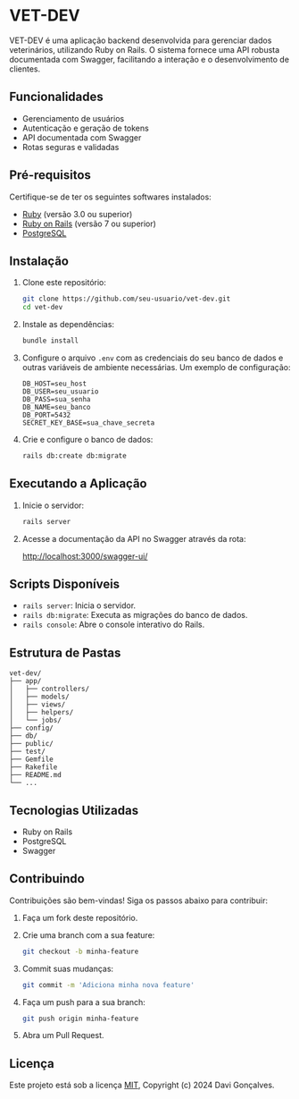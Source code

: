 # VET-DEV

VET-DEV é uma aplicação backend desenvolvida para gerenciar dados veterinários, utilizando Ruby on Rails. O sistema fornece uma API robusta documentada com Swagger, facilitando a interação e o desenvolvimento de clientes.

## Funcionalidades

- Gerenciamento de usuários
- Autenticação e geração de tokens
- API documentada com Swagger
- Rotas seguras e validadas

## Pré-requisitos

Certifique-se de ter os seguintes softwares instalados:

- [Ruby](https://www.ruby-lang.org/) (versão 3.0 ou superior)
- [Ruby on Rails](https://rubyonrails.org/) (versão 7 ou superior)
- [PostgreSQL](https://www.postgresql.org/)

## Instalação

1. Clone este repositório:

   ```bash
   git clone https://github.com/seu-usuario/vet-dev.git
   cd vet-dev
   ```

2. Instale as dependências:

   ```bash
   bundle install
   ```

3. Configure o arquivo `.env` com as credenciais do seu banco de dados e outras variáveis de ambiente necessárias. Um exemplo de configuração:

   ```env
   DB_HOST=seu_host
   DB_USER=seu_usuario
   DB_PASS=sua_senha
   DB_NAME=seu_banco
   DB_PORT=5432
   SECRET_KEY_BASE=sua_chave_secreta
   ```

4. Crie e configure o banco de dados:

   ```bash
   rails db:create db:migrate
   ```

## Executando a Aplicação

1. Inicie o servidor:

   ```bash
   rails server
   ```

2. Acesse a documentação da API no Swagger através da rota:

   [http://localhost:3000/swagger-ui/](http://localhost:3000/swagger-ui/)

## Scripts Disponíveis

- `rails server`: Inicia o servidor.
- `rails db:migrate`: Executa as migrações do banco de dados.
- `rails console`: Abre o console interativo do Rails.

## Estrutura de Pastas

```
vet-dev/
├── app/
│   ├── controllers/
│   ├── models/
│   ├── views/
│   ├── helpers/
│   └── jobs/
├── config/
├── db/
├── public/
├── test/
├── Gemfile
├── Rakefile
├── README.md
└── ...
```

## Tecnologias Utilizadas

- Ruby on Rails
- PostgreSQL
- Swagger

## Contribuindo

Contribuições são bem-vindas! Siga os passos abaixo para contribuir:

1. Faça um fork deste repositório.
2. Crie uma branch com a sua feature:

   ```bash
   git checkout -b minha-feature
   ```

3. Commit suas mudanças:

   ```bash
   git commit -m 'Adiciona minha nova feature'
   ```

4. Faça um push para a sua branch:

   ```bash
   git push origin minha-feature
   ```

5. Abra um Pull Request.

## Licença

Este projeto está sob a licença [MIT](LICENSE), Copyright (c) 2024 Davi Gonçalves.

